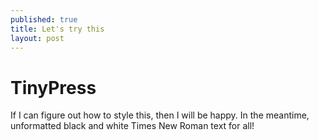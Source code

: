 ```yaml
---
published: true
title: Let's try this
layout: post
---
```

<h1>TinyPress</h1>
<p>If I can figure out how to style this, then I will be happy.  In the meantime, unformatted black and white Times New Roman text for all!</p>
